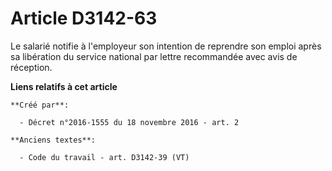 # Article D3142-63

Le salarié notifie à l'employeur son intention de reprendre son emploi après sa libération du service national par lettre
recommandée avec avis de réception.

**Liens relatifs à cet article**

	**Créé par**:

	  - Décret n°2016-1555 du 18 novembre 2016 - art. 2

	**Anciens textes**:

	  - Code du travail - art. D3142-39 (VT)
